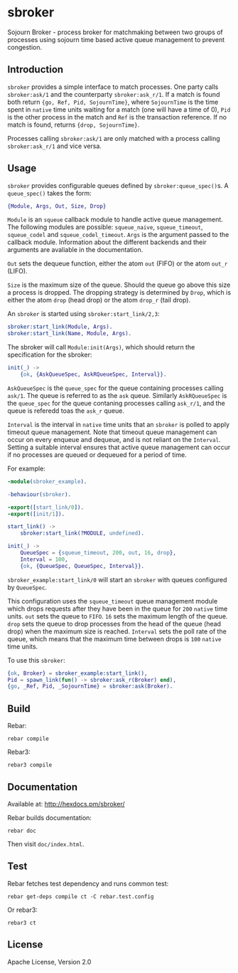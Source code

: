 sbroker
=======

Sojourn Broker - process broker for matchmaking between two groups of processes
using sojourn time based active queue management to prevent congestion.

Introduction
------------

`sbroker` provides a simple interface to match processes. One party
calls `sbroker:ask/1` and the counterparty `sbroker:ask_r/1`. If a match
is found both return `{go, Ref, Pid, SojournTime}`, where `SojournTime` is
the time spent in `native` time units waiting for a match (one will have a time
of 0), `Pid` is the other process in the match and `Ref` is the transaction
reference. If no match is found, returns `{drop, SojournTime}`.

Processes calling `sbroker:ask/1` are only matched with a process calling
`sbroker:ask_r/1` and vice versa.

Usage
-----

`sbroker` provides configurable queues defined by `sbroker:queue_spec()`s. A
`queue_spec()` takes the form:
```erlang
{Module, Args, Out, Size, Drop}
```
`Module` is an `squeue` callback module to handle active queue
management. The following modules are possible: `squeue_naive`,
`squeue_timeout`, `squeue_codel` and `squeue_codel_timeout`.
`Args` is the argument passed to the callback module. Information about
the different backends and their arguments are avaliable in the
documentation.

`Out` sets the dequeue function, either the atom `out` (FIFO) or the
atom `out_r` (LIFO).

`Size` is the maximum size of the queue. Should the queue go above this
size a process is dropped. The dropping strategy is determined by
`Drop`, which is either the atom `drop` (head drop) or the atom `drop_r`
(tail drop).

An `sbroker` is started using `sbroker:start_link/2,3`:
```erlang
sbroker:start_link(Module, Args).
sbroker:start_link(Name, Module, Args).
```

The sbroker will call `Module:init(Args)`, which should return the specification
for the sbroker:
```erlang
init(_) ->
    {ok, {AskQueueSpec, AskRQueueSpec, Interval}}.
```
`AskQueueSpec` is the `queue_spec` for the queue containing processes calling
`ask/1`. The queue is referred to as the `ask` queue. Similarly
`AskRQueueSpec` is the `queue_spec` for the queue contaning processes calling
`ask_r/1`, and the queue is referedd toas the `ask_r` queue.

`Interval` is the interval in `native` time units that an `sbroker` is
polled to apply timeout queue management. Note that timeout queue
management can occur on every enqueue and dequeue, and is not reliant on
the `Interval`. Setting a suitable interval ensures that active queue
management can occur if no processes are queued or dequeued for a period
of time.

For example:
```erlang
-module(sbroker_example).

-behaviour(sbroker).

-export([start_link/0]).
-export([init/1]).

start_link() ->
    sbroker:start_link(?MODULE, undefined).

init(_) ->
    QueueSpec = {squeue_timeout, 200, out, 16, drop},
    Interval = 100,
    {ok, {QueueSpec, QueueSpec, Interval}}.
```
`sbroker_example:start_link/0` will start an `sbroker` with queues configured by 
`QueueSpec`.

This configuration uses the `squeue_timeout` queue management module which drops
requests after they have been in the queue for `200` `native` time units.
`out` sets the queue to `FIFO`. `16` sets the maximum length of the queue.
`drop` sets the queue to drop processes from the head of the queue (head drop)
when the maximum size is reached. `Interval` sets the poll rate of the queue,
which means that the maximum time between drops is `100` `native` time units.

To use this `sbroker`:
```erlang
{ok, Broker} = sbroker_example:start_link(),
Pid = spawn_link(fun() -> sbroker:ask_r(Broker) end),
{go, _Ref, Pid, _SojournTime} = sbroker:ask(Broker).
```

Build
-----
Rebar:
```
rebar compile
```
Rebar3:
```
rebar3 compile
```

Documentation
-------------
Available at: http://hexdocs.pm/sbroker/

Rebar builds documentation:
```
rebar doc
```
Then visit `doc/index.html`.

Test
----
Rebar fetches test dependency and runs common test:
```
rebar get-deps compile ct -C rebar.test.config
```
Or rebar3:
```
rebar3 ct
```

License
-------
Apache License, Version 2.0
